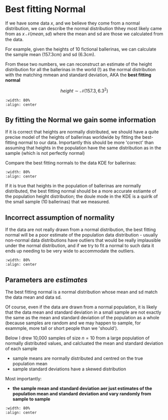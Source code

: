 # Best fitting Normal

If we have some data $x$, and we believe they come from a normal distribution, we can describe the normal distribution thhey most likely came from as $x~\mathcal{N}(mean, sd)$ where the mean and sd are those we calculated from the data.

For example, given the heights of 10 fictional ballerinas, we can calculate the sample mean (157.3cm) and sd (6.3cm).

From these two numbers, we can reconstruct an estimate of the height distribution for all the ballerinas in the world (!) as the normal distribution with the matching mmean and standard deviation, AKA the **best fitting normal**

$$ height \sim \mathcal{N}(157.3, 6.3^2) $$

```{image} https://raw.githubusercontent.com/jillxoreilly/StatsCourseBook_2024/main/images/Chp6_BestFit.png
:width: 80%
:align: center
```

## By fitting the Normal we gain some information

If it is correct that heights are normally distributed, we should have a quite precise model of the heights of ballerinas worldwide by fitting the best-fitting normal to our data. Importantly this should be more 'correct' than assuming that heights in the population have the same distribution as in the sample (which is not perfectly normal)

Compare the best fitting normals to the data KDE for ballerinas: 

```{image} https://raw.githubusercontent.com/jillxoreilly/StatsCourseBook_2024/main/images/Chp6_NormalVsKDE.png
:width: 80%
:align: center
```

If it is true that heights in the population of ballerinas are normally distributed, the best fitting normal should be a more accurate estiamte of the population height distribution; the doule mode in the KDE is a quirlk of the small sample (10 ballerinas) that we measured.

## Incorrect assumption of normality

If the data are not really drawn from a normal distribution, the best fitting normal will be a poor estimate of the population data distribution - usually non-normal data distributions have outliers that would be really implausible under the normal distribution, and if we try to fit a normal to such data it ends up needing to be very wide to accommodate the outliers.

```{image} https://raw.githubusercontent.com/jillxoreilly/StatsCourseBook_2024/main/images/Chp6_wideNormal.png
:width: 80%
:align: center
```

## Parameters are *estimates*

The best fitting normal is a normal distribution whose mean and sd match the data mean and data sd. 

Of course, even if the data are drawn from a normal population, it is likely that the data mean and standard deviation in a small sample are not exactly the same as the mean and standard deviation of the population as a whole (because samples are random and we may happen to sample, for exammple, more tall or short people than we 'should').

Below I drew 10,000 samples of size $n=10$ from a large population of normally distributed values, and calcluated the mean and standard deviation of each sample
* sample means are normally distributed and centred on the true population mean
* sample standard deviations have a skewed distribution

Most importantly:
* **the sample mean and standard deviation aer just estimates of the population mean and standard deviation and vary randomly from sample to sample**

```{image} https://raw.githubusercontent.com/jillxoreilly/StatsCourseBook_2024/main/images/Chp6_samplingdists.png
:width: 80%
:align: center
```

